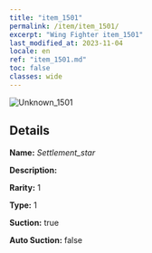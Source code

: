 ```yaml
---
title: "item_1501"
permalink: /item/item_1501/
excerpt: "Wing Fighter item_1501"
last_modified_at: 2023-11-04
locale: en
ref: "item_1501.md"
toc: false
classes: wide
---
```



 ![Unknown_1501](/images/item/Settlement_star_p.png)



## Details

 **Name:** *Settlement_star* 

 **Description:** 

 **Rarity:** 1 

 **Type:** 1 

 **Suction:** true 

 **Auto Suction:** false 


